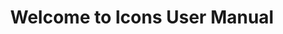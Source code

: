 ---
# Page settings
layout: homepage
keywords:

# Hero section
title: Welcome to Icons User Manual
description: This document covers pretty much everything you need to know about how to get started and succeed with icons app and services.
buttons:
    - content: VIEW ON GITHUB
      url: 'https://github.com/icons8/lunacy-docs'
      external_url: true

# Grid navigation
grid_navigation:
    - section: Icons Web App
      # section-description: 'Under the Standard Framework we consider a set of tools that allows our clients to manually search and retreive icons through a GUI.   This manual covers the icons web app in detail:'
      icon: 'web-design'
      cards:
      - title: Features
        excerpt: Grasp of the main icons web app's features
        url: '/web-app/'
        icon: 'confectionery'
      - title: Licensing
        excerpt: Learn how NOT to get sued by icons8
        url: '/web-app/licensing'
        icon: 'diploma'
    - section: Desktop Apps
      icon: 'monitor'
      section-description: <a href="https://icons8.com/app">Desktop Apps</a> are Windows and Mac icons apps. The main idea behind the desktop apps is to provide offline access to our icons. Download it once and use it offline side by side with design tools of your choice. Ease of search and ease of use! Drag and drop icons from the app right into your design. It is that simple and effective! Take your dev process to the next level with our desktop apps!
    - section: Icons API
      icon: 'api'
      # section-description: 'In a short, service integration gives you an ability to access icons programmatically, from within your apps, on the fly in real-time. In particular end-users of your products could generate their own projects, build their own visual content from within your apps tied to our service. The framework consist of search engine that allows to programmatically search for icons metadata and icons retrieval service which utilizes that metadata to actually retrieve icons in various formats, styles, colours, sizes etc. Click on the collapsable items below to read more about each of the topics:'
      cards:
      - title: 'Search Engine'
        excerpt: Learn about our searching api capabilities
        url: '/objects'
        icon: 'search-more'
      - title: 'Retrieval Engine'
        excerpt: Learn about a fancier way of retrieving icons
        url: '/styling'
        icon: 'search-folder'
      - title: 'Licensing'
        excerpt: Learn how NOT to get sued by icons8
        url: '/export'
        icon: 'agreement'
      - title: 'Use Cases'
        excerpt: Check the big guys who use our api
        url: '/export'
        icon: 'hand-cursor'
    - section: FAQ
      # section-description: 'Questions that may will appear in your head:'
      icon: 'question-mark'
      cards:
      - title: 'Icons Apps'
        excerpt: Tricky web app questions
        url: '/objects'
        icon: 'ungroup-objects'
      - title: 'Icons API'
        excerpt: Tricky service integration questions 
        url: '/styling'
        icon: 'design'
---